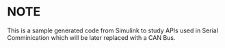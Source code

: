 # NOTE 
This is a sample generated code from Simulink to study APIs used in Serial Comminication which will be later replaced with a CAN Bus.